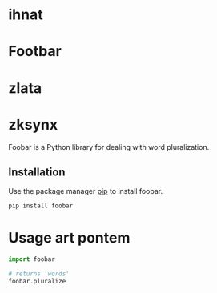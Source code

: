 # ihnat
# Footbar
# zlata
# zksynx

Foobar is a Python library for dealing with word pluralization.

## Installation

Use the package manager [pip](https://pip.pypa.io/en/stable/) to install foobar.

```bash
pip install foobar
```

# Usage art pontem

```python
import foobar

# returns 'words'
foobar.pluralize
